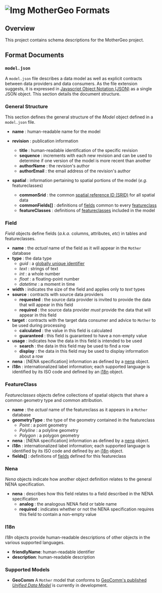 # ![Img](https://upload.wikimedia.org/wikipedia/commons/thumb/4/4c/Azimutalprojektion-schief_kl-cropped.png/150px-Azimutalprojektion-schief_kl-cropped.png "MotherGeo Logo") MotherGeo Formats

## Overview

This project contains schema descriptions for the MotherGeo project.

## Format Documents

### `model.json`

A `model.json` file describes a data model as well as explicit contracts between data providers and data consumers.  As the file extension suggests, it is expressed in [Javascript Object Notation (JSON)](<http://www.json.org/>) as a single JSON object.  This section details the document structure.

### General Structure

This section defines the general structure of the *Model* object defined in a `model.json` file.

* __name__ : human-readable name for the model

* __revision__ : publication information
    * __title__ : human-readable identification of the specific revision
    * __sequence__ : increments with each new revision and can be used to determine if one version of the model is more recent than another
    * __authorName__ : the revision's author
    * __authorEmail__ : the email address of the revision's author
    
* __spatial__ : information pertaining to spatial portions of the model (*e.g.* featureclasses)
    * __commonSrid__ : the common [spatial reference ID (SRID)](<https://en.wikipedia.org/wiki/Spatial_reference_system>) for all spatial data
    * __commonFields[]__ : definitions of [fields](#field) common to every [featureclass](#featureclass)
    * __featureClasses__ : definitions of [featureclasses](#featureclass) included in the model
    
### Field

*Field* objects define fields (*a.k.a.* columns, attributes, *etc*) in tables and featureclasses.

* __name__ : the *actual* name of the field as it will appear in the `Mother` database
* __type__ : the data type
    * *guid* : a [globally unique identifier](<https://betterexplained.com/articles/the-quick-guide-to-guids/>)
    * *text* : strings of text
    * *int* : a whole number
    * *float* : a floating-point number
    * *datetime* : a moment in time
* __width__ : indicates the size of the field and applies only to *text* types
* __source__ : contracts with source data providers
    * __requested__ : the source data provider is invited to provide the data that will appear in this field
    * __required__ : the source data provider *must* provide the data that will appear in this field
* __target__ : contracts with the target data consumer and advice to `Mother` to be used during processing
    * __calculated__ : the value in this field is calculated
    * __guaranteed__ : this field is guaranteed to have a non-empty value
* __usage__ : indicates how the data in this field is intended to be used
    * __search__ : the data in this field may be used to find a row
    * __display__ : the data in this field may be used to display information about a row
* __nena__ : [NENA specification] information as defined by a [nena](#nena) object.
* __i18n__ : internationalized label information; each supported language is identified by its ISO code and defined by an [i18n](#i18n) object.

### FeatureClass

*Featureclasses* objects define collections of spatial objects that share a common geometry type and common attribution.

* __name__ : the *actual* name of the featureclass as it appears in a `Mother` database
* __geometryType__ : the type of the geometry contained in the featureclass
    * *Point* : a point geometry
    * *Polyline* : a polyline geometry
    * *Polygon* : a polygon geometry
* __nena__ : [NENA specification] information as defined by a [nena](#nena) object.
* __i18n__ : internationalized label information; each supported language is identified by its ISO code and defined by an [i18n](#i18n) object.
* __fields[]__ : definitions of [fields](#field) defined for this featureclass

### Nena

*Nena* objects indicate how another object definition relates to the general NENA specification.

* __nena__ : describes how this field relates to a field described in the NENA specification
    * __analog__ : the analogous NENA field or table name
    * __required__ : indicates whether or not the NENA specification requires this field to contain a non-empty value
    
### I18n

*I18n* objects provide human-readable descriptions of other objects in the various supported languages.

* __friendlyName__: human-readable identifier
* __description__: human-readable description


### Supported Models 

* __GeoComm__
A `Mother` model that conforms to [GeoComm's published *Unified Data Model*](./geocomm/model.json) is currently in development.



  




